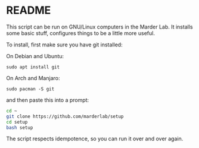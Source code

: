 # README

This script can be run on GNU/Linux computers in the Marder Lab. It installs some basic stuff, configures things to be a little more useful. 

To install, first make sure you have git installed:

On Debian and Ubuntu:

```
sudo apt install git
```

On Arch and Manjaro:

```
sudo pacman -S git
```

and then paste this into a prompt:

```bash
cd ~
git clone https://github.com/marderlab/setup
cd setup
bash setup

```

The script respects idempotence, so you can run it over and over again. 
